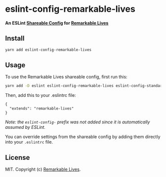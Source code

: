 # eslint-config-remarkable-lives

#### An ESLint [Shareable Config](http://eslint.org/docs/developer-guide/shareable-configs) for [Remarkable Lives](https://remarkablelives.co.uk/)

## Install

```bash
yarn add eslint-config-remarkable-lives
```

## Usage

To use the Remarkable Lives shareable config, first run this:

```bash
yarn add -D eslint eslint-config-remarkable-lives eslint-config-standard eslint-plugin-import eslint-plugin-node eslint-plugin-promise eslint-plugin-standard
```

Then, add this to your .eslintrc file:

```
{
  "extends": "remarkable-lives"
}
```

*Note: the `eslint-config-` prefix was not added since it is automatically assumed by ESLint.*

You can override settings from the shareable config by adding them directly into your
`.eslintrc` file.

## License

MIT. Copyright (c) [Remarkable Lives](https://remarkablelives.co.uk/).
